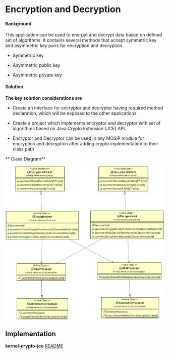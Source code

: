 ﻿# Encryption and Decryption

#### Background

This application can be used to encrpyt and decrypt data based on defined set of algorithms. It contains several methods that accept symmetric key and asymmetric key pairs for encryption and decryption.

- Symmetric key


- Asymmetric public key


- Asymmetric private key



#### Solution



**The key solution considerations are**


- Create an interface for encryptor and decryptor having required method declaration, which will be exposed to the other applications.


- Create a project which implements encryptor and decryptor with set of algorithms based on Java Crypto Extension (JCE) API.


- Encryptor and Decryptor can be used in any MOSIP module for encryption and decryption after adding crypto implementation to their class path



** Class Diagram**



![Class Diagram](_images/kernel-crypto-cd.png)




## Implementation


**kernel-crypto-jce** [README](../../../kernel/kernel-crypto-jce/README.md)